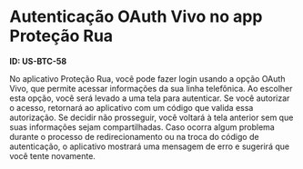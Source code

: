 # Autenticação OAuth Vivo no app Proteção Rua

**ID: US-BTC-58**

No aplicativo Proteção Rua, você pode fazer login usando a opção OAuth Vivo, que permite acessar informações da sua linha telefônica. Ao escolher esta opção, você será levado a uma tela para autenticar. Se você autorizar o acesso, retornará ao aplicativo com um código que valida essa autorização. Se decidir não prosseguir, você voltará à tela anterior sem que suas informações sejam compartilhadas. Caso ocorra algum problema durante o processo de redirecionamento ou na troca do código de autenticação, o aplicativo mostrará uma mensagem de erro e sugerirá que você tente novamente.
